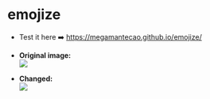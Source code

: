 # emojize  

+ Test it here ➡️ https://megamantecao.github.io/emojize/


+ **Original image:**  
![](https://i.imgur.com/qg5dJIi.jpg=250x)


+ **Changed:**  
![](https://i.imgur.com/blu4WMN.jpg=250x)
